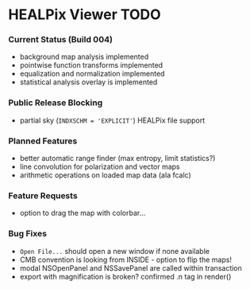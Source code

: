 # HEALPix Viewer TODO

### Current Status (Build 004)

- background map analysis implemented
- pointwise function transforms implemented
- equalization and normalization implemented
- statistical analysis overlay is implemented

### Public Release Blocking

- partial sky (`INDXSCHM = 'EXPLICIT'`) HEALPix file support

### Planned Features

- better automatic range finder (max entropy, limit statistics?)
- line convolution for polarization and vector maps
- arithmetic operations on loaded map data (ala fcalc)

### Feature Requests

- option to drag the map with colorbar...

### Bug Fixes

- `Open File...` should open a new window if none available
- CMB convention is looking from INSIDE - option to flip the maps!
- modal NSOpenPanel and NSSavePanel are called within transaction
- export with magnification is broken? confirmed .n tag in render()

